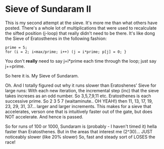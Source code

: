 # Sieve of Sundaram II

This is my second attempt at the sieve.  It's more me than what others have posted.  There's a whole lot of multiplications that were used to recalculate the sifted position (j-loop) that really didn't need to be there.  It's like dong the Sieve of Eratosthenes in the following fashion:
```
prime = 5;
for (i = 2; i<max/prime; i++) (j = i*prime; p[j] = 0; }
```
You don't **really** need to say j=i*prime each time through the loop; just say j+=prime.

So here it is.  My Sieve of Sundaram.

Oh.  And I totally figured out why it runs slower than Eratoshenes' Sieve for large runs:
With each new iteration, the incremental step (inc) that the sieve takes increses as an odd number.
So 3,5,7,9,11 etc.  Eratosthenes is each successive prime.  So 2 3 5 7 (waitaminute.. OH YEAH!) then
11, 13, 17, 19, 23, 29, 31, 37... larger and larger increments.  This makes for a sieve that accelerates,
verson one that is intuitively faster out of the gate, but does NOT accelerate.  And hence is passed.

So for runs of 100 or 1000, Sundaram is (probably - I haven't timed it) hella faster than Eratosthenes.
But in the areas that interest me (2^30)... JUST noticeably slower (like 20% slower)
So, fast and steady sort of LOSES the race!
